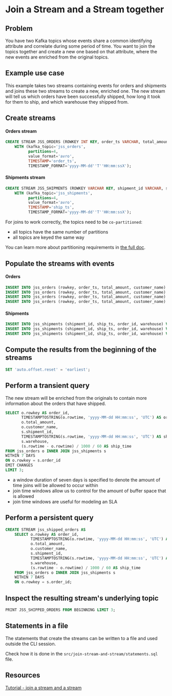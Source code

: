 # Join a Stream and a Stream together

## Problem

You have two Kafka topics whose events share a common identifying attribute and correlate during some period of time. You want to join the topics together and create a new one based on that attribute, where the new events are enriched from the original topics.

## Example use case

This example takes two streams containing events for orders and shipments and joins these two streams to create a new, enriched one. The new stream will tell us which orders have been successfully shipped, how long it took for them to ship, and which warehouse they shipped from.

## Create streams

#### Orders stream

```sql
CREATE STREAM JSS_ORDERS (ROWKEY INT KEY, order_ts VARCHAR, total_amount DOUBLE, customer_name VARCHAR)
    WITH (kafka_topic='jss_orders',
          partitions=4,
          value_format='avro',
          TIMESTAMP='order_ts',
          TIMESTAMP_FORMAT='yyyy-MM-dd''T''HH:mm:ssX');
```

#### Shipments stream

```sql
CREATE STREAM JSS_SHIPMENTS (ROWKEY VARCHAR KEY, shipment_id VARCHAR, ship_ts VARCHAR, order_id INT, warehouse VARCHAR)
    WITH (kafka_topic='jss_shipments',
          partitions=4,
          value_format='avro',
          TIMESTAMP='ship_ts',
          TIMESTAMP_FORMAT='yyyy-MM-dd''T''HH:mm:ssX');
```

For joins to work correctly, the topics need to be `co-partitioned`:
- all topics have the same number of partitions
- all topics are keyed the same way

You can learn more about partitioning requirements in [the full doc](https://docs.ksqldb.io/en/latest/developer-guide/joins/partition-data/).

## Populate the streams with events

#### Orders

```sql
INSERT INTO jss_orders (rowkey, order_ts, total_amount, customer_name) VALUES (1, '2019-03-29T06:01:18Z', 133548.84, 'Ricardo Ferreira');
INSERT INTO jss_orders (rowkey, order_ts, total_amount, customer_name) VALUES (2, '2019-03-29T17:02:20Z', 164839.31, 'Tim Berglund');
INSERT INTO jss_orders (rowkey, order_ts, total_amount, customer_name) VALUES (3, '2019-03-29T13:44:10Z', 90427.66, 'Robin Moffatt');
INSERT INTO jss_orders (rowkey, order_ts, total_amount, customer_name) VALUES (4, '2019-03-29T11:58:25Z', 33462.11, 'Viktor Gamov');
```

#### Shipments

```sql
INSERT INTO jss_shipments (shipment_id, ship_ts, order_id, warehouse) VALUES ('ship-ch83360', '2019-03-31T18:13:39Z', 1, 'UPS');
INSERT INTO jss_shipments (shipment_id, ship_ts, order_id, warehouse) VALUES ('ship-xf72808', '2019-03-31T02:04:13Z', 2, 'UPS');
INSERT INTO jss_shipments (shipment_id, ship_ts, order_id, warehouse) VALUES ('ship-kr47454', '2019-03-31T20:47:09Z', 3, 'DHL');
```

## Compute the results from the beginning of the streams

```sql
SET 'auto.offset.reset' = 'earliest';
```

## Perform a transient query

The new stream will be enriched from the originals to contain more information about the orders that have shipped.

```sql
SELECT o.rowkey AS order_id,
       TIMESTAMPTOSTRING(o.rowtime, 'yyyy-MM-dd HH:mm:ss', 'UTC') AS order_ts,
       o.total_amount,
       o.customer_name,
       s.shipment_id,
       TIMESTAMPTOSTRING(s.rowtime, 'yyyy-MM-dd HH:mm:ss', 'UTC') AS shipment_ts,
       s.warehouse,
       (s.rowtime - o.rowtime) / 1000 / 60 AS ship_time
FROM jss_orders o INNER JOIN jss_shipments s
WITHIN 7 DAYS
ON o.rowkey = s.order_id
EMIT CHANGES
LIMIT 3;
```

- a window duration of seven days is specified to denote the amount of time joins will be allowed to occur within
- join time windows allow us to control for the amount of buffer space that is allowed
- join time windows are useful for modeling an SLA

## Perform a persistent query

```sql
CREATE STREAM jss_shipped_orders AS
    SELECT o.rowkey AS order_id,
           TIMESTAMPTOSTRING(o.rowtime, 'yyyy-MM-dd HH:mm:ss', 'UTC') AS order_ts,
           o.total_amount,
           o.customer_name,
           s.shipment_id,
           TIMESTAMPTOSTRING(s.rowtime, 'yyyy-MM-dd HH:mm:ss', 'UTC') AS shipment_ts,
           s.warehouse,
           (s.rowtime - o.rowtime) / 1000 / 60 AS ship_time
    FROM jss_orders o INNER JOIN jss_shipments s
    WITHIN 7 DAYS
    ON o.rowkey = s.order_id;
```

## Inspect the resulting stream's underlying topic

```sql
PRINT JSS_SHIPPED_ORDERS FROM BEGINNING LIMIT 3;
```

## Statements in a file

The statements that create the streams can be written to a file and used outside the CLI session.

Check how it is done in the `src/join-stream-and-stream/statements.sql` file.

## Resources

[Tutorial - join a stream and a stream](https://kafka-tutorials.confluent.io/join-a-stream-to-a-stream/ksql.html)
